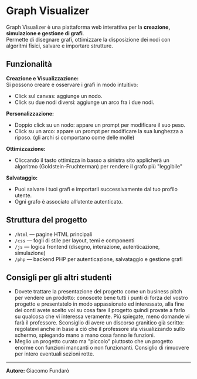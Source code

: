 # Graph Visualizer

Graph Visualizer è una piattaforma web interattiva per la **creazione, simulazione e gestione di grafi**.  
Permette di disegnare grafi, ottimizzare la disposizione dei nodi con algoritmi fisici, salvare e importare strutture.

## Funzionalità

**Creazione e Visualizzazione:**  
Si possono creare e osservare i grafi in modo intuitivo:
- Click sul canvas: aggiunge un nodo.
- Click su due nodi diversi: aggiunge un arco fra i due nodi.

**Personalizzazione:**
- Doppio click su un nodo: appare un prompt per modificare il suo peso.
- Click su un arco: appare un prompt per modificare la sua lunghezza a riposo. (gli archi si comportano come delle molle)

**Ottimizzazione:**
- Cliccando il tasto ottimizza in basso a sinistra sito applicherà un algoritmo (Goldstein-Fruchterman) per rendere il grafo più "leggibile"

**Salvataggio:**
- Puoi salvare i tuoi grafi e importarli successivamente dal tuo profilo utente.
- Ogni grafo è associato all’utente autenticato.

## Struttura del progetto

- `/html` — pagine HTML principali
- `/css` — fogli di stile per layout, temi e componenti
- `/js` — logica frontend (disegno, interazione, autenticazione, simulazione)
- `/php` — backend PHP per autenticazione, salvataggio e gestione grafi

## Consigli per gli altri studenti

- Dovete trattare la presentazione del progetto come un business pitch per vendere un prodotto: conoscete bene tutti i punti di forza del vostro progetto e presentatelo in modo appassionato ed interessato, alla fine dei conti avete scelto voi su cosa fare il progetto quindi provate a farlo su qualcosa che vi interessa veramente. Più spiegate, meno domande vi farà il professore. Sconsiglio di avere un discorso granitico già scritto: regolatevi anche in base a ciò che il professore sta visualizzando sullo schermo, spiegando mano a mano cosa fanno le funzioni.
- Meglio un progetto curato ma "piccolo" piuttosto che un progetto enorme con funzioni mancanti o non funzionanti. Consiglio di rimuovere per intero eventuali sezioni rotte.
---

**Autore:** Giacomo Fundarò
